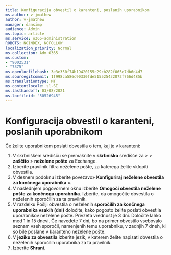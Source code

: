 ```yaml
---
title: Konfiguracija obvestil o karanteni, poslanih uporabnikom
ms.author: v-jmathew
author: v-jmathew
manager: dansimp
audience: Admin
ms.topic: article
ms.service: o365-administration
ROBOTS: NOINDEX, NOFOLLOW
localization_priority: Normal
ms.collection: Adm_O365
ms.custom:
- "9002531"
- "7375"
ms.openlocfilehash: 3e3e350f74b19420155c29cb282f065e7db6d4d7
ms.sourcegitcommit: 1f998ca586c90330fde515525432072f766d485b
ms.translationtype: MT
ms.contentlocale: sl-SI
ms.lasthandoff: 03/08/2021
ms.locfileid: "50526945"
---
```

# <a name="configure-quarantine-notifications-sent-to-users"></a>Konfiguracija obvestil o karanteni, poslanih uporabnikom

Če želite uporabnikom poslati obvestila o tem, kaj je v karanteni:

1. V skrbniškem središču se premaknite v **skrbniško** središče za  >    >  **zaščito**  >  **neželene pošte** za Exchange.
2. Izberite pravilnik filtra neželene pošte, za katerega želite vklopiti obvestila.
3. V desnem podoknu izberite povezavo» **Konfiguriraj neželene obvestila za končnega uporabnika** «.
4. V naslednjem pogovornem oknu izberite **Omogoči obvestila neželene pošte za končnega uporabnika**. Izberite, da omogočite obvestila o neželenih sporočilih za ta pravilnik.
5. V razdelku Pošlji obvestila o neželenih **sporočilih za končnega uporabnika vsakih (dni)** določite, kako pogosto želite poslati obvestila uporabnikov neželene pošte. Privzeta vrednost je 3 dni. Določite lahko med 1 in 15 dnevi. Če navedete 7 dni, bo na primer obvestilo vsebovalo seznam vseh sporočil, namenjenih temu uporabniku, v zadnjih 7 dneh, ki so bile poslane v karanteno neželene pošte.
6. V **jeziku za obvestila** izberite jezik, v katerem želite napisati obvestila o neželenih sporočilih uporabnika za ta pravilnik.
7. Izberite **Shrani**.
